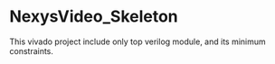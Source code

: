# NexysVideo_Skeleton
This vivado project include only top verilog module, and its minimum constraints.
